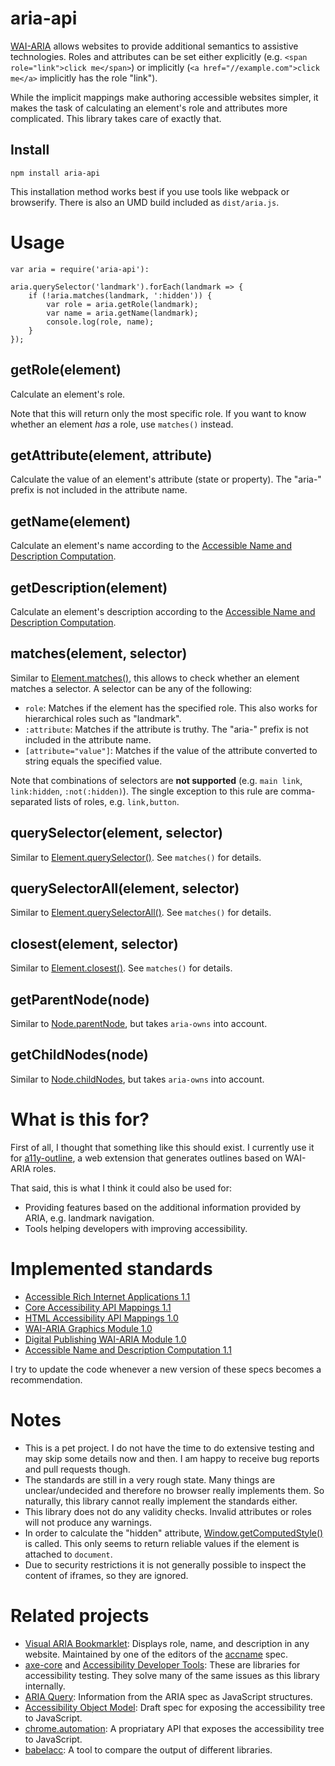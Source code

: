 # aria-api

[WAI-ARIA](https://www.w3.org/TR/wai-aria/) allows websites to provide
additional semantics to assistive technologies. Roles and attributes can be set
either explicitly (e.g. `<span role="link">click me</span>`) or implicitly
(`<a href="//example.com">click me</a>` implicitly has the role "link").

While the implicit mappings make authoring accessible websites simpler, it
makes the task of calculating an element's role and attributes more
complicated. This library takes care of exactly that.

## Install

    npm install aria-api

This installation method works best if you use tools like webpack or
browserify. There is also an UMD build included as `dist/aria.js`.

# Usage

    var aria = require('aria-api'):

    aria.querySelector('landmark').forEach(landmark => {
        if (!aria.matches(landmark, ':hidden')) {
            var role = aria.getRole(landmark);
            var name = aria.getName(landmark);
            console.log(role, name);
        }
    });

## getRole(element)

Calculate an element's role.

Note that this will return only the most specific role. If you want to know
whether an element *has* a role, use `matches()` instead.

## getAttribute(element, attribute)

Calculate the value of an element's attribute (state or property). The
"aria-" prefix is not included in the attribute name.

## getName(element)

Calculate an element's name according to the [Accessible Name and Description
Computation](https://www.w3.org/TR/accname-aam-1.1/#mapping_additional_nd_te).

## getDescription(element)

Calculate an element's description according to the [Accessible Name and
Description Computation](https://www.w3.org/TR/accname-aam-1.1/#mapping_additional_nd_te).

## matches(element, selector)

Similar to [Element.matches()](https://developer.mozilla.org/en-US/docs/Web/API/Element/matches),
this allows to check whether an element matches a selector. A selector can be
any of the following:

-   `role`: Matches if the element has the specified role. This also works for
    hierarchical roles such as "landmark".
-   `:attribute`: Matches if the attribute is truthy. The "aria-" prefix is not
    included in the attribute name.
-   `[attribute="value"]`: Matches if the value of the attribute converted to
    string equals the specified value.

Note that combinations of selectors are **not supported** (e.g. `main link`,
`link:hidden`, `:not(:hidden)`).  The single exception to this rule are
comma-separated lists of roles, e.g. `link,button`.

## querySelector(element, selector)

Similar to [Element.querySelector()](https://developer.mozilla.org/en-US/docs/Web/API/Element/querySelector).
See `matches()` for details.

## querySelectorAll(element, selector)

Similar to [Element.querySelectorAll()](https://developer.mozilla.org/en-US/docs/Web/API/Element/querySelectorAll).
See `matches()` for details.

## closest(element, selector)

Similar to [Element.closest()](https://developer.mozilla.org/en-US/docs/Web/API/Element/closest).
See `matches()` for details.

## getParentNode(node)

Similar to [Node.parentNode](https://developer.mozilla.org/en-US/docs/Web/API/Node/parentNode),
but takes `aria-owns` into account.

## getChildNodes(node)

Similar to [Node.childNodes](https://developer.mozilla.org/en-US/docs/Web/API/Node/childNodes),
but takes `aria-owns` into account.

# What is this for?

First of all, I thought that something like this should exist. I currently use
it for [a11y-outline](https://github.com/xi/a11y-outline/), a web extension
that generates outlines based on WAI-ARIA roles.

That said, this is what I think it could also be used for:

-   Providing features based on the additional information provided by ARIA,
    e.g. landmark navigation.
-   Tools helping developers with improving accessibility.

# Implemented standards

-   [Accessible Rich Internet Applications 1.1](https://www.w3.org/TR/wai-aria-1.1/)
-   [Core Accessibility API Mappings 1.1](https://www.w3.org/TR/core-aam-1.1/)
-   [HTML Accessibility API Mappings 1.0](https://www.w3.org/TR/html-aam-1.0/)
-   [WAI-ARIA Graphics Module 1.0](https://www.w3.org/TR/graphics-aria-1.0/)
-   [Digital Publishing WAI-ARIA Module 1.0](https://www.w3.org/TR/dpub-aria-1.0/)
-   [Accessible Name and Description Computation 1.1](https://www.w3.org/TR/accname-1.1/)

I try to update the code whenever a new version of these specs becomes a
recommendation.

# Notes

-   This is a pet project. I do not have the time to do extensive testing and
    may skip some details now and then. I am happy to receive bug reports and
    pull requests though.
-   The standards are still in a very rough state. Many things are
    unclear/undecided and therefore no browser really implements them. So
    naturally, this library cannot really implement the standards either.
-   This library does not do any validity checks. Invalid attributes or roles
    will not produce any warnings.
-   In order to calculate the "hidden" attribute,
    [Window.getComputedStyle()](https://developer.mozilla.org/en-US/docs/Web/API/Window/getComputedStyle)
    is called. This only seems to return reliable values if the element is
    attached to `document`.
-   Due to security restrictions it is not generally possible to inspect the
    content of iframes, so they are ignored.

# Related projects

-   [Visual ARIA Bookmarklet](http://whatsock.com/training/matrices/visual-aria.htm):
    Displays role, name, and description in any website. Maintained by one of
    the editors of the [accname]() spec.
-   [axe-core](https://github.com/dequelabs/axe-core/) and
    [Accessibility Developer Tools](https://github.com/GoogleChrome/accessibility-developer-tools):
    These are libraries for accessibility testing. They solve many of the same
    issues as this library internally.
-   [ARIA Query](https://github.com/A11yance/aria-query):
    Information from the ARIA spec as JavaScript structures.
-   [Accessibility Object Model](https://wicg.github.io/aom/):
    Draft spec for exposing the accessibility tree to JavaScript.
-   [chrome.automation](https://developer.chrome.com/extensions/automation):
    A propriatary API that exposes the accessibility tree to JavaScript.
-   [babelacc](https://xi.github.io/babelacc/):
    A tool to compare the output of different libraries.
